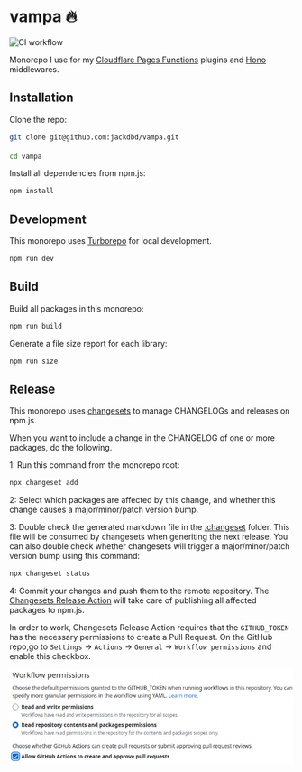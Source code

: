 # vampa 🔥

![CI workflow](https://github.com/jackdbd/vampa/actions/workflows/ci.yaml/badge.svg)

Monorepo I use for my [Cloudflare Pages Functions](https://developers.cloudflare.com/pages/platform/functions/) plugins and [Hono](https://github.com/honojs) middlewares.

## Installation

Clone the repo:

```sh
git clone git@github.com:jackdbd/vampa.git

cd vampa
```

Install all dependencies from npm.js:

```sh
npm install
```

## Development

This monorepo uses [Turborepo](https://turbo.build/repo) for local development.

```sh
npm run dev
```

## Build

Build all packages in this monorepo:

```sh
npm run build
```

Generate a file size report for each library:

```sh
npm run size
```

## Release

This monorepo uses [changesets](https://github.com/changesets/changesets) to manage CHANGELOGs and releases on npm.js.

When you want to include a change in the CHANGELOG of one or more packages, do the following.

1: Run this command from the monorepo root:

```sh
npx changeset add
```

2: Select which packages are affected by this change, and whether this change causes a major/minor/patch version bump.

3: Double check the generated markdown file in the [.changeset](./.changeset/README.md) folder. This file will be consumed by changesets when generiting the next release. You can also double check whether changesets will trigger a major/minor/patch version bump using this command:

```sh
npx changeset status
```

4: Commit your changes and push them to the remote repository. The [Changesets Release Action](https://github.com/changesets/action) will take care of publishing all affected packages to npm.js.

In order to work, Changesets Release Action requires that the `GITHUB_TOKEN` has the necessary permissions to create a Pull Request. On the GitHub repo,go to `Settings` → `Actions` → `General` → `Workflow permissions` and enable this checkbox.

![GitHub Workflow permissions required for Changesets Release Action](./assets/images/github-workflow-permissions.png)